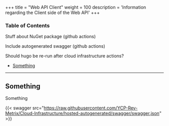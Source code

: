 +++
title = "Web API Client"
weight = 100
description = 'Information regarding the Client side of the Web API'
+++

### Table of Contents

Stuff about NuGet package (github actions)

Include autogenerated swagger (github actions)

Should hugo be re-run after cloud infrastructure actions?

- [Something](#something)

---
## Something
Something

{{< swagger src="https://raw.githubusercontent.com/YCP-Rev-Metrix/Cloud-Infrastructure/hosted-autogenerated/swagger/swagger.json" >}}